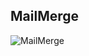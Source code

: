 ## MailMerge
![MailMerge](https://github.com/user-attachments/assets/bc653232-cb37-445e-bc7c-b46037057f75)
